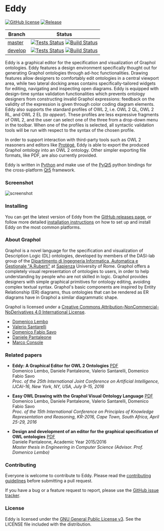 Eddy
====

[![GitHub license](https://img.shields.io/badge/license-GPLv3-blue.svg)](https://raw.githubusercontent.com/obdasystems/eddy/master/LICENSE)
[![Release](https://img.shields.io/github/release/obdasystems/eddy.svg)](https://github.com/obdasystems/eddy/releases)

| Branch    | Status        |
|-----------|---------------|
| [master](https://github.com/obdasystems/eddy/tree/master)   |[![Tests Status](https://github.com/obdasystems/eddy/workflows/tests/badge.svg?branch=master)](https://github.com/obdasystems/eddy/actions)  [![Build Status](https://github.com/obdasystems/eddy/workflows/builds/badge.svg?branch=master)](https://github.com/obdasystems/eddy/actions) |
| [develop](https://github.com/obdasystems/eddy/tree/develop) |[![Tests Status](https://github.com/obdasystems/eddy/workflows/tests/badge.svg?branch=develop)](https://github.com/obdasystems/eddy/actions) [![Build Status](https://github.com/obdasystems/eddy/workflows/builds/badge.svg?branch=develop)](https://github.com/obdasystems/eddy/actions)|

Eddy is a graphical editor for the specification and visualization of Graphol ontologies.
Eddy features a design environment specifically thought out for generating Graphol ontologies through
ad-hoc functionalities. Drawing features allow designers to comfortably edit ontologies in a central
viewport area, while two lateral docking areas contains specifically-tailored widgets for editing,
navigating and inspecting open diagrams. Eddy is equipped with design-time syntax validation functionalities
which prevents ontology designers from constructing invalid Graphol expressions: feedback on the validity of
the expression is given through color coding diagram elements. Eddy also supports the standard profiles of
OWL 2, i.e. OWL 2 QL, OWL 2 RL, and OWL 2 EL (*to appear*). These profiles are less expressive fragments of
OWL 2, and the user can select one of the three from a drop-down menu in the toolbar. When one of the
profiles is selected, all syntactic validation tools will be run with respect to the syntax of the chosen profile.

In order to support interaction with third-party tools such as OWL 2 reasoners and editors like [Protégé],
Eddy is able to export the produced Graphol ontology into an OWL 2 ontology. Other simpler exporting file
formats, like PDF, are also currently provided.

Eddy is written in [Python] and make use of the [PyQt5] python bindings for the cross-platform [Qt5] framework.

### Screenshot

![screenshot](resources/images/shot01.png?raw=true)

### Installing

You can get the latest version of Eddy from the [GitHub releases page](https://github.com/obdasystems/eddy/releases),
or follow more detailed [installation instructions](docs/install.md) on how to set up and
install Eddy on the most common platforms.

### About Graphol

Graphol is a novel language for the specification and visualization of Description Logic (DL) ontologies,
developed by members of the DASI-lab group of the [Dipartimento di Ingegneria Informatica, Automatica e Gestionale "A.Ruberti"]
at [Sapienza] University of Rome. Graphol  offers a completely visual representation of ontologies to users, in order to help
understanding by people who are not skilled in logic. Graphol provides designers with simple graphical primitives for ontology
editing, avoiding complex textual syntax. Graphol's basic components are inspired by Entity Relationship (ER) diagrams, thus
ontologies that can be rendered as ER diagrams have in Graphol a similar diagrammatic shape.

Graphol is licensed under a [Creative Commons Attribution-NonCommercial-NoDerivatives 4.0 International License](https://creativecommons.org/licenses/by-nc-nd/4.0/).

* [Domenico Lembo](http://www.dis.uniroma1.it/~lembo/)
* [Valerio Santarelli](http://www.dis.uniroma1.it/~dottoratoii/students/valerio-santarelli)
* [Domenico Fabio Savo](http://www.dis.uniroma1.it/~savo/)
* [Daniele Pantaleone](https://github.com/danielepantaleone/)
* [Marco Console](http://www.dis.uniroma1.it/~dottoratoii/students/marco-console)

### Related papers

- **Eddy: A Graphical Editor for OWL 2 Ontologies** [PDF](http://www.ijcai.org/Proceedings/16/Papers/646.pdf)<br/>
  Domenico Lembo, Daniele Pantaleone, Valerio Santarelli, Domenico Fabio Savo<br/>
  *Proc. of the 25th International Joint Conference on Artificial Intelligence, IJCAI-16, New York, NY, USA, July 9-15, 2016*

- **Easy OWL Drawing with the Graphol Visual Ontology Language** [PDF](http://www.aaai.org/ocs/index.php/KR/KR16/paper/view/12904/12524)<br/>
  Domenico Lembo, Daniele Pantaleone, Valerio Santarelli, Domenico Fabio Savo<br/>
  *Proc. of the 15th International Conference on Principles of Knowledge Representation and Reasoning, KR-2016, Cape Town, South Africa, April 25-29, 2016*

- **Design and development of an editor for the graphical specification of OWL ontologies** [PDF](https://drive.google.com/file/d/0BwGkBOchEhbJZXVZaU9WNTlCZWc/view)<br/>
  Daniele Pantaleone, Academic Year 2015/2016<br/>
  *Master thesis in Engineering in Computer Science (Advisor. Prof. Domenico Lembo)*

### Contributing

Everyone is welcome to contribute to Eddy. Please read the
[contributing guidelines](docs/contributing.md) before submitting a pull request.

If you have a bug or a feature request to report, please use the
[GitHub issue tracker](https://github.com/obdasystems/eddy/issues).

### License

Eddy is licensed under the [GNU General Public License v3](https://www.gnu.org/licenses/gpl-3.0.en.html).
See the LICENSE file included with the distribution.

[Dipartimento di Ingegneria Informatica, Automatica e Gestionale "A.Ruberti"]: http://www.dis.uniroma1.it/en
[Python]: https://www.python.org/
[PyQt5]: https://riverbankcomputing.com/software/pyqt/intro
[Protégé]: http://protege.stanford.edu/
[Qt5]: http://www.qt.io/
[Sapienza]: http://en.uniroma1.it/
